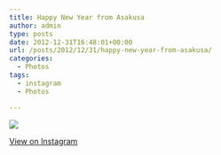 ```yaml
---
title: Happy New Year from Asakusa
author: admin
type: posts
date: 2012-12-31T16:48:01+00:00
url: /posts/2012/12/31/happy-new-year-from-asakusa/
categories:
  - Photos
tags:
  - instagram
  - Photos

---
```

![][1]

<p class="view-instagram">
  <a href="http://instagr.am/p/T6HvFYKlqV/">View on Instagram</a>
</p>

 [1]: http://lobban.org/wordpress//HLIC/8189669e2740466d673325f95a5ea2db.jpg